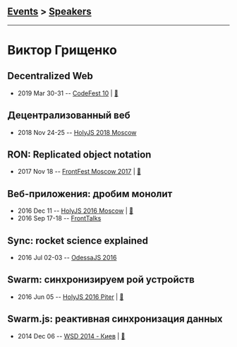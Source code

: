 ## [Events](../README.md) > [Speakers](../speakers.md)
---

# Виктор Грищенко

## Decentralized Web
- 2019 Mar 30-31 -- [CodeFest 10](https://youtu.be/CrH-bhk2G68)  | [:notebook:](https://speakerdeck.com/codefest/codefest-2019-viktor-grishchienko-decentralized-web)  
## Децентрализованный веб
- 2018 Nov 24-25 -- [HolyJS 2018 Moscow](https://www.youtube.com/watch?v=lROd9NUBP5Q)    
## RON: Replicated object notation
- 2017 Nov 18 -- [FrontFest Moscow 2017](https://youtu.be/QFWZlfSChoY)  | [:notebook:](https://speakerdeck.com/frontfest/viktor-grishchienko)  
## Веб-приложения: дробим монолит
- 2016 Dec 11 -- [HolyJS 2016 Moscow](https://www.youtube.com/watch?v=c5IiK6FF9zw)  | [:notebook:](https://assets.contentful.com/nn534z2fqr9f/6b6yocEZqgkms0omC2EKU2/23a2b87c370059e86f0ceafec03ba161/holy-msk.pdf)  
- 2016 Sep 17-18 -- [FrontTalks](https://events.yandex.ru/lib/talks/3922/)    
## Sync: rocket science explained
- 2016 Jul 02-03 -- [OdessaJS 2016](https://youtu.be/vBmPjWbB2Zs)    
## Swarm: синхронизируем рой устройств
- 2016 Jun 05 -- [HolyJS 2016 Piter](https://www.youtube.com/watch?v=1ddm7WCMclA)  | [:notebook:](http://public.jugru.org/holyjs/2016/spb/day_1/track_1/grishchenko.pdf)  
## Swarm.js: реактивная синхронизация данных
- 2014 Dec 06 -- [WSD 2014 - Киев](https://www.youtube.com/watch?v=t8Td3Oq47yE)  | [:notebook:](https://wsd.events/2014/12/06/pres/swarmjs.pdf)  

